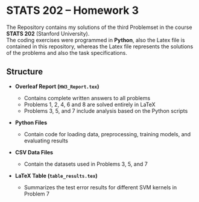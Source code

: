 # STATS 202 – Homework 3

The Repository contains my solutions of the third Problemset in the course **STATS 202** (Stanford University).  
The coding exercises were programmed in **Python**, also the Latex file is contained in this repository, whereas the Latex file represents
the solutions of the problems and also the task specifications.

## Structure

- **Overleaf Report (`HW3_Report.tex`)**
  - Contains complete written answers to all problems
  - Problems 1, 2, 4, 6 and 8 are solved entirely in LaTeX
  - Problems 3, 5, and 7 include analysis based on the Python scripts

- **Python Files**
  - Contain code for loading data, preprocessing, training models, and evaluating results

- **CSV Data Files**
  - Contain the datasets used in Problems 3, 5, and 7

- **LaTeX Table (`table_results.tex`)**
  - Summarizes the test error results for different SVM kernels in Problem 7

